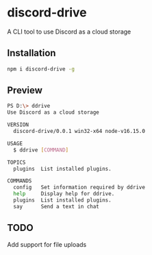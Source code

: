 # discord-drive

A CLI tool to use Discord as a cloud storage

## Installation

```bash
npm i discord-drive -g
```

## Preview

```bash
PS D:\> ddrive
Use Discord as a cloud storage

VERSION
  discord-drive/0.0.1 win32-x64 node-v16.15.0

USAGE
  $ ddrive [COMMAND]

TOPICS
  plugins  List installed plugins.

COMMANDS
  config   Set information required by ddrive
  help     Display help for ddrive.
  plugins  List installed plugins.
  say      Send a text in chat
```

## TODO

Add support for file uploads

